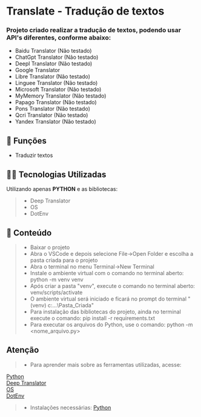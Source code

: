 <h1>Translate - Tradução de textos</h1>

<h3>Projeto criado realizar a tradução de textos, podendo usar API's diferentes, conforme abaixo:</h3>

- Baidu Translator (Não testado)
- ChatGpt Translator (Não testado)
- Deepl Translator (Não testado)
- Google Translator
- Libre Translator (Não testado)
- Linguee Translator (Não testado)
- Microsoft Translator (Não testado)
- MyMemory Translator (Não testado)
- Papago Translator (Não testado)
- Pons Translator (Não testado)
- Qcri Translator (Não testado)
- Yandex Translator (Não testado)

## 🔧 Funções

- Traduzir textos

## 👨‍💻 Tecnologias Utilizadas

Utilizando apenas **PYTHON** e as bibliotecas:
> - Deep Translator
> - OS
> - DotEnv

## 📜 Conteúdo

> - Baixar o projeto
> - Abra o VSCode e depois selecione File->Open Folder e escolha a pasta criada para o projeto
> - Abra o terminal no menu Terminal->New Terminal
> - Instale o ambiente virtual com o comando no terminal aberto: python -m venv venv
> - Após criar a pasta "venv", execute o comando no terminal aberto: venv/scripts/activate
> - O ambiente virtual será iniciado e ficará no prompt do terminal "(venv) c:\...\Pasta_Criada"
> - Para instalação das bibliotecas do projeto, ainda no terminal execute o comando: pip install -r requirements.txt
> - Para executar os arquivos do Python, use o comando: python -m <nome_arquivo.py>

## Atenção ##

> - Para aprender mais sobre as ferramentas utilizadas, acesse:

<a href = "https://docs.python.org/3/">Python</a></br>
<a href = "https://deep-translator.readthedocs.io/">Deep Translator</a></br>
<a href = "https://docs.python.org/3/library/os.html">OS</a></br>
<a href = "https://pypi.org/project/python-dotenv/">DotEnv</a></br>

> - Instalações necessárias:
<a href = "https://www.python.org/downloads/">Python</a>